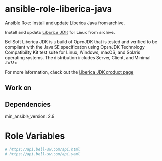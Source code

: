 # ansible-role-liberica-java
 Ansible Role: Install and update Liberica Java from archive.

Install and update [Liberica JDK](https://bell-sw.com/) for Linux from archive.

BellSoft Liberica JDK is a build of OpenJDK that is tested and verified to be compliant with the Java SE 
specification using OpenJDK Technology Compatibility Kit test suite for Linux, Windows, macOS, and Solaris operating systems.
The distribution includes Server, Client, and Minimal JVMs.

For more information, check out the [Liberica JDK product page](https://bell-sw.com/pages/libericajdk/)

## Work on

## Dependencies

min_ansible_version: 2.9

# Role Variables

```yaml
# https://api.bell-sw.com/api.html
# https://api.bell-sw.com/api.yaml
